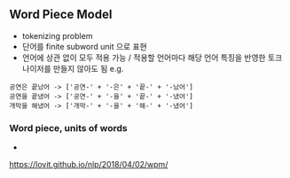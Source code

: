 ## Word Piece Model
* tokenizing problem
* 단어를 finite subword unit 으로 표현
* 언어에 상관 없이 모두 적용 가능 / 적용할 언어마다 해당 언어 특징을 반영한 토크나이저를 만들지 않아도 됨
e.g.
```
공연은 끝났어 -> ['공연-' + '-은' + '끝-' + '-났어']
공연을 끝냈어 -> ['공연-' + '-을' + '끝-' + '-냈어']
개막을 해냈어 -> ['개막-' + '-을' + '해-' + '-냈어']
```


### Word piece, units of words
* 
https://lovit.github.io/nlp/2018/04/02/wpm/